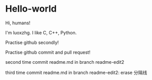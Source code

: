 # Hello-world

Hi, humans!

I'm luoxzhg. I like C, C++, Python.

Practise github secondly!

Practise github commit and pull request!

second time commit readme.md in branch readme-edit2

third time commit readme.md in branch readme-edit2: erase 分隔线
